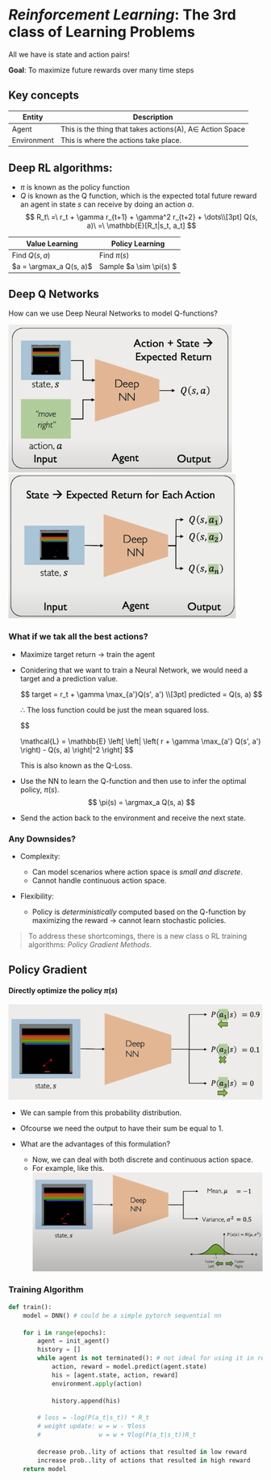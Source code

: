 # _Reinforcement Learning_: The 3rd class of Learning Problems

All we have is state and action pairs!

**Goal**: To maximize future rewards over many time steps

## Key concepts

| Entity      | Description                                                  |
| ----------- | ------------------------------------------------------------ |
| Agent       | This is the thing that takes actions(A), A$\in$ Action Space |
| Environment | This is where the actions take place.                        |

## Deep RL algorithms:

- $\pi$ is known as the policy function
- $Q$ is known as the Q function, which is the expected total future reward an agent in state $s$ can receive by doing an action $a$.
  $$
  R_t\ =\ r_t + \gamma r_{t+1} + \gamma^2 r_{t+2} + \dots\\[3pt]
  Q(s, a)\ =\ \mathbb{E}[R_t|s_t, a_t]
  $$

| Value Learning          | Policy Learning         |
| ----------------------- | ----------------------- |
| Find $Q(s, a)$          | Find $\pi(s)$           |
| $a = \argmax_a Q(s, a)$ | Sample $a \sim \pi(s) $ |

## Deep Q Networks

How can we use Deep Neural Networks to model Q-functions?

![DQN diagram](../images/dqn-diagram.png) ![alt text](../images/dqn-diagram-2.png)

### What if we tak all the best actions?

- Maximize target return $\rightarrow$ train the agent
- Conidering that we want to train a Neural Network, we would need a target and a prediction value.

  $$
    target = r_t + \gamma \max_{a'}Q(s', a') \\[3pt]
    predicted = Q(s, a)
  $$

  $\therefore$ The loss function could be just the mean squared loss.

  $$

  \mathcal{L} = \mathbb{E} \left[ \left\| \left( r + \gamma \max_{a'} Q(s', a') \right) - Q(s, a) \right\|^2 \right]
  $$

  This is also known as the Q-Loss.

- Use the NN to learn the Q-function and then use to infer the optimal policy, $\pi(s)$.
  $$
  \pi(s) = \argmax_a Q(s, a)
  $$
- Send the action back to the environment and receive the next state.

### Any Downsides?

- Complexity:

  - Can model scenarios where action space is _small and discrete_.
  - Cannot handle continuous action space.

- Flexibility:
  - Policy is _deterministically_ computed based on the Q-function by maximizing the reward $\rightarrow$ cannot learn stochastic policies.

> To address these shortcomings, there is a new class o RL training algorithms: _Policy Gradient Methods_.

## Policy Gradient

#### Directly optimize the policy $\pi(s)$

![policy gradient with DNN computing probabilites instead of finding the action](../images/policy-grad.png)

- We can sample from this probability distribution.
- Ofcourse we need the output to have their sum be equal to 1.

- What are the advantages of this formulation?
  - Now, we can deal with both discrete and continuous action space.
  - For example, like this. ![Continuous action space DNN for RL](../images/policy-grad-continuous-action-space.png)

### Training Algorithm

```python
def train():
    model = DNN() # could be a simple pytorch sequential nn

    for i in range(epochs):
        agent = init_agent()
        history = []
        while agent is not terminated(): # not ideal for using it in real world
            action, reward = model.predict(agent.state)
            his = [agent.state, action, reward]
            environment.apply(action)

            history.append(his)

        # loss = -log(P(a_t|s_t)) * R_t
        # weight update: w = w - ∇loss
        #                w = w + ∇log(P(a_t|s_t))R_t

        decrease prob..lity of actions that resulted in low reward      # this is just backpropagation
        increase prob..lity of actions that resulted in high reward     # this is just backpropagation
    return model
```
